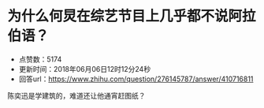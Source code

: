 # 为什么何炅在综艺节目上几乎都不说阿拉伯语？
- 点赞数：5174
- 更新时间：2018年06月06日12时12分24秒
- 回答url：https://www.zhihu.com/question/276145787/answer/410716811
<body>
 <p data-pid="A3R0XNSm">陈奕迅是学建筑的，难道还让他通宵赶图纸？</p>
</body>
